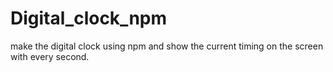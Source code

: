 # Digital_clock_npm
make the digital clock using npm and show the current timing on the screen with every second.
